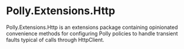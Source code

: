 # Polly.Extensions.Http
Polly.Extensions.Http is an extensions package containing opinionated convenience methods for configuring Polly policies to handle transient faults typical of calls through HttpClient.
